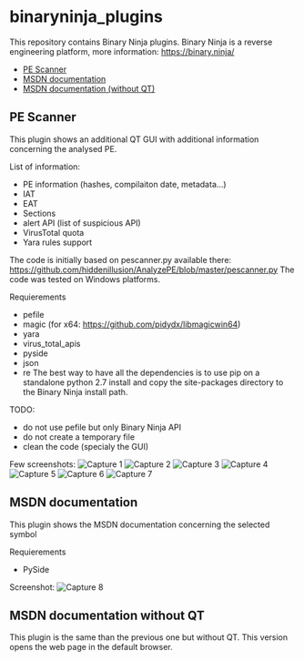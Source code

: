 # binaryninja_plugins
This repository contains Binary Ninja plugins. Binary Ninja is a reverse engineering platform, more information: https://binary.ninja/

 * [PE Scanner](https://github.com/rootbsd/binaryninja_plugins#pe-scanner)
 * [MSDN documentation](https://github.com/rootbsd/binaryninja_plugins#msdn-documentation)
 * [MSDN documentation (without QT)](https://github.com/rootbsd/binaryninja_plugins#msdn-documentation-without-qt)

## PE Scanner
This plugin shows an additional QT GUI with additional information concerning the analysed PE.

List of information:
  * PE information (hashes, compilaiton date, metadata...)
  * IAT
  * EAT
  * Sections
  * alert API (list of suspicious API)
  * VirusTotal quota
  * Yara rules support

The code is initially based on pescanner.py available there: https://github.com/hiddenillusion/AnalyzePE/blob/master/pescanner.py
The code was tested on Windows platforms.

Requierements
  * pefile
  * magic (for x64: https://github.com/pidydx/libmagicwin64)
  * yara
  * virus_total_apis
  * pyside
  * json
  * re
The best way to have all the dependencies is to use pip on a standalone python 2.7 install and copy the site-packages directory to the Binary Ninja install path.

TODO:
  * do not use pefile but only Binary Ninja API
  * do not create a temporary file
  * clean the code (specialy the GUI)

Few screenshots:
![Capture 1](https://raw.githubusercontent.com/rootbsd/binaryninja_plugins/master/images/Capture1.PNG)
![Capture 2](https://raw.githubusercontent.com/rootbsd/binaryninja_plugins/master/images/Capture2.PNG)
![Capture 3](https://raw.githubusercontent.com/rootbsd/binaryninja_plugins/master/images/Capture3.PNG)
![Capture 4](https://raw.githubusercontent.com/rootbsd/binaryninja_plugins/master/images/Capture4.PNG)
![Capture 5](https://raw.githubusercontent.com/rootbsd/binaryninja_plugins/master/images/Capture5.PNG)
![Capture 6](https://raw.githubusercontent.com/rootbsd/binaryninja_plugins/master/images/Capture6.PNG)
![Capture 7](https://raw.githubusercontent.com/rootbsd/binaryninja_plugins/master/images/Capture7.PNG)


## MSDN documentation
This plugin shows the MSDN documentation concerning the selected symbol

Requierements
  * PySide

Screenshot:
![Capture 8](https://raw.githubusercontent.com/rootbsd/binaryninja_plugins/master/images/Capture8.PNG)

## MSDN documentation without QT
This plugin is the same than the previous one but without QT. This version opens the web page in the default browser.
